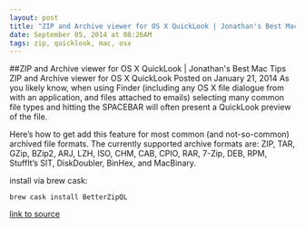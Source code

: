 ```yaml
---
layout: post
title: "ZIP and Archive viewer for OS X QuickLook | Jonathan's Best Mac Tips"
date: September 05, 2014 at 08:26AM
tags: zip, quicklook, mac, osx
---
```

##ZIP and Archive viewer for OS X QuickLook | Jonathan's Best Mac Tips
ZIP and Archive viewer for OS X QuickLook
Posted on January 21, 2014
As you likely know, when using Finder (including any OS X file dialogue from with an application, and files attached to emails) selecting many common file types and hitting the SPACEBAR will often present a QuickLook preview of the file.

Here’s how to get add this feature for most common (and not-so-common) archived file formats. The currently supported archive formats are: ZIP, TAR, GZip, BZip2, ARJ, LZH, ISO, CHM, CAB, CPIO, RAR, 7-Zip, DEB, RPM, StuffIt’s SIT, DiskDoubler, BinHex, and MacBinary.  

install via brew cask:  

    brew cask install BetterZipQL
[link to source](http://ift.tt/1pQW43y) 
